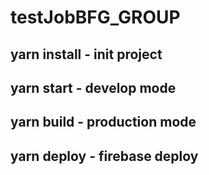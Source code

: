 # testJobBFG_GROUP

## yarn install - init project

## yarn start - develop mode

## yarn build - production mode

## yarn deploy - firebase deploy
